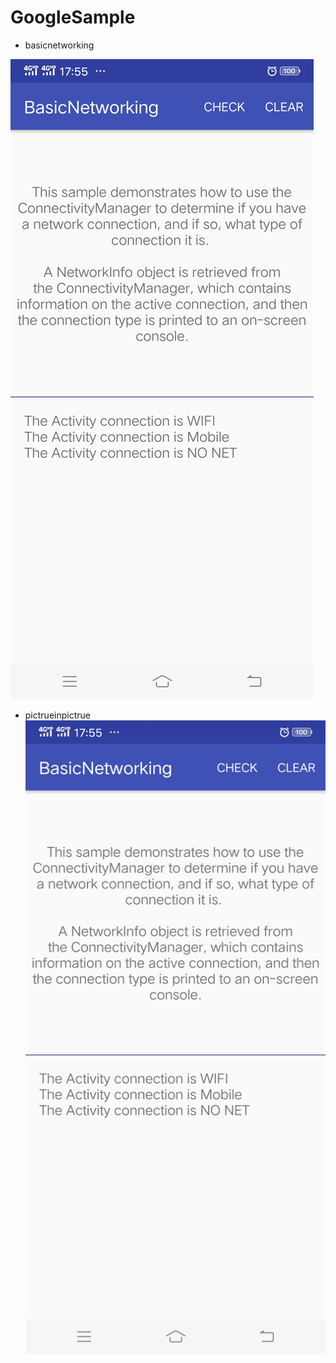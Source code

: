 # GoogleSample
*  basicnetworking

![](https://github.com/zhangwenhaojf40/GoogleSample/blob/master/basicnetworking/src/main/res/drawable/1.jpg)

*  pictrueinpictrue
![](https://github.com/zhangwenhaojf40/GoogleSample/blob/master/basicnetworking/src/main/res/drawable/1.jpg)
